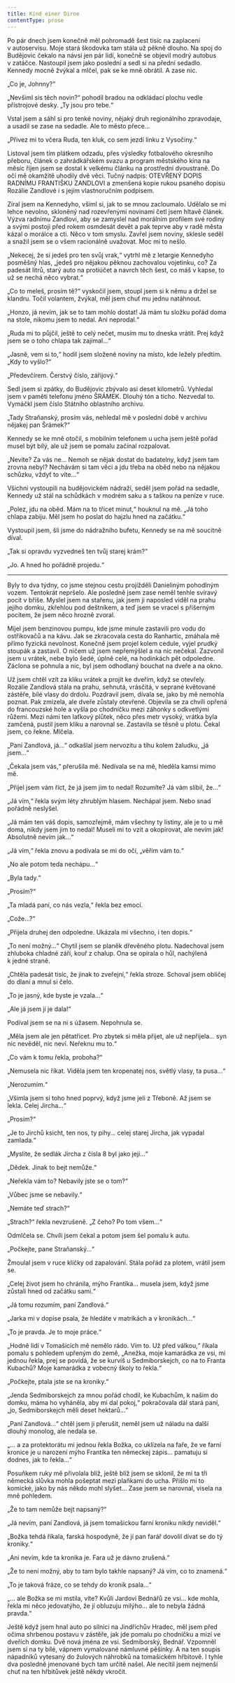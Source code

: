 ```yaml
---
title: Kind einer Dirne
contentType: prose
---
```


Po pár dnech jsem konečně měl pohromadě šest tisíc na zaplacení v autoservisu. Moje stará škodovka tam stála už pěkně dlouho. Na spoj do Budějovic čekalo na návsi jen pár lidí, konečně se objevil modrý auto­bus v zatáčce. Nastoupil jsem jako poslední a sedl si na přední sedadlo. Kennedy mocně žvýkal a mlčel, pak se ke mně obrátil. A zase nic.

„Co je, Johnny?“

„Nevšiml sis těch novin?“ pohodil bradou na odkládací plochu vedle přístrojové desky. „Ty jsou pro tebe.“

Vstal jsem a sáhl si pro tenké noviny, nějaký druh regionálního zpravodaje, a usadil se zase na sedadle. Ale to město přece…

„Přivez mi to včera Ruda, ten kluk, co sem jezdí linku z Vyso­činy.“

Listoval jsem tím plátkem odzadu, přes výsledky fotbalového okresního přeboru, článek o zahrádkářském svazu a program městského kina na měsíc říjen jsem se dostal k velkému článku na prostřední dvoustraně. Do očí mě okamžitě uhodily dvě věci. Tučný nadpis: OTEVŘENÝ DOPIS RADNÍMU FRANTIŠKU ZANDLOVI a zmen­šená kopie rukou psaného dopisu Rozálie Zandlové i s jejím vlastnoručním podpisem.

Zíral jsem na Kennedyho, všiml si, jak to se mnou zacloumalo. Udělalo se mi lehce nevolno, skloněný nad rozevřenými novinami četl jsem hltavě článek. Výzva radnímu Zandlovi, aby se zamyslel nad morálním profilem své rodiny a svými postoji před rokem osmdesát devět a pak teprve aby v radě města kázal o morálce a cti. Něco v tom smyslu. Zavřel jsem noviny, sklesle seděl a snažil jsem se o všem racionálně uvažovat. Moc mi to nešlo.

„Nekecej, že si jedeš pro ten svůj vrak,“ vytrhl mě z letargie Kennedyho posměšný hlas, „jedeš pro nějakou pěknou zachovalou vojetinku, co? Za padesát litrů, starý auto na protiúčet a navrch těch šest, co máš v kapse, to už se nechá něco vybrat.“

„Co to meleš, prosím tě?“ vyskočil jsem, stoupl jsem si k němu a držel se klandru. Točil volantem, žvýkal, měl jsem chuť mu jednu natáhnout.

„Honzo, já nevím, jak se to tam mohlo dostat! Já mám tu složku pořád doma na stole, nikomu jsem to nedal. Ani neprodal.“

„Ruda mi to půjčil, ještě to celý nečet, musím mu to dneska vrátit. Prej když jsem se o toho chlapa tak zajímal…“

„Jasně, vem si to,“ hodil jsem složené noviny na místo, kde ležely předtím. „Kdy to vyšlo?“

„Předevčírem. Čerstvý číslo, zářijový.“

Sedl jsem si zpátky, do Budějovic zbývalo asi deset kilometrů. Vyhledal jsem v paměti telefonu jméno ŠRÁMEK. Dlouhý tón a ticho. Nezvedal to. Vymáčkl jsem číslo Státního oblastního archivu.

„Tady Straňanský, prosím vás, nehledal mě v poslední době v archivu nějakej pan Šrámek?“

Kennedy se ke mně otočil, s mobilním telefonem u ucha jsem ještě pořád musel být bílý, ale už jsem se pomalu začínal rozpa­lovat.

„Nevíte? Za vás ne… Nemoh se nějak dostat do badatelny, když jsem tam zrovna nebyl? Nechávám si tam věci a jdu třeba na oběd nebo na nějakou schůzku, vždyť to víte…“

Všichni vystoupili na budějovickém nádraží, seděl jsem pořád na sedadle, Kennedy už stál na schůdkách v modrém saku a s taškou na peníze v ruce.

„Polez, jdu na oběd. Mám na to třicet minut,“ houknul na mě. „Já toho chlapa zabiju. Měl jsem ho poslat do hajzlu hned na začátku.“

Vystoupil jsem, šli jsme do nádražního bufetu, Kennedy se na mě soucitně díval.

„Tak si opravdu vyzvedneš ten tvůj starej krám?“

„Jo. A hned ho pořádně projedu.“

* * *

Byly to dva týdny, co jsme stejnou cestu projížděli Danieliným pohodlným vozem. Tentokrát nepršelo. Ale posledně jsem zase neměl tenhle svíravý pocit v břiše. Myslel jsem na stařenu, jak jsem ji naposled viděl na prahu jejího domku, zkřehlou pod deštníkem, a teď jsem se vracel s příšerným pocitem, že jsem něco hrozně zvoral.

Míjel jsem benzinovou pumpu, kde jsme minule zastavili pro vodu do ostřikovačů a na kávu. Jak se zkracovala cesta do Ranhartic, zmáhala mě přímo fyzická nevolnost. Konečně jsem projel kolem cedule, vyjel prudký stoupák a zastavil. O ničem už jsem nepřemýšlel a na nic nečekal. Zazvonil jsem u vrátek, nebe bylo šedé, úplně celé, na hodinkách pět odpoledne. Záclona se pohnula a nic, byl jsem odhodlaný bouchat na dveře a na okno.

Už jsem chtěl vzít za kliku vrátek a projít ke dveřím, když se otevřely. Rozálie Zandlová stála na prahu, sehnutá, vrásčitá, v se­p­rané květované zástěře, bílé vlasy do drdolu. Pozdravil jsem, dívala se, jako by mě nemohla poznat. Pak zmizela, ale dveře zůstaly otevřené. Objevila se za chvíli opřená do francouzské hole a vyšla po chodníčku mezi záhonky s odkvetlými růžemi. Mezi námi ten laťkový plůtek, něco přes metr vysoký, vrátka byla zamčená, pustil jsem kliku a narovnal se. Zastavila se těsně u plotu. Čekal jsem, co řekne. Mlčela.

„Paní Zandlová, já…“ odkašlal jsem nervozitu a tíhu kolem ža­ludku, „já jsem…“

„Čekala jsem vás,“ přerušila mě. Nedívala se na mě, hleděla kamsi mimo mě.

„Přijel jsem vám říct, že já jsem jim to nedal! Rozumíte? Já vám slíbil, že…“

„Já vím,“ řekla svým léty zhrublým hlasem. Nechápal jsem. Nebo snad pořádně neslyšel.

„Já mám ten váš dopis, samozřejmě, mám všechny ty listiny, ale je to u mě doma, nikdy jsem jim to nedal! Museli mi to vzít a okopírovat, ale nevím jak! Absolutně nevím jak…“

„Já vím,“ řekla znovu a podívala se mi do očí, „věřím vám to.“

„No ale potom teda nechápu…“

„Byla tady.“

„Prosím?“

„Ta mladá paní, co nás vezla,“ řekla bez emocí.

„Cože…?“

„Přijela druhej den odpoledne. Ukázala mi všechno, i ten dopis.“

„To není možný…“ Chytil jsem se planěk dřevěného plotu. Nade­choval jsem zhluboka chladné září, kouř z chalup. Ona se opírala o hůl, nachýlená k jedné straně.

„Chtěla padesát tisíc, že jinak to zveřejní,“ řekla stroze. Schoval jsem obličej do dlaní a mnul si čelo.

„To je jasný, kde byste je vzala…“

„Ale já jsem jí je dala!“

Podíval jsem se na ni s úžasem. Nepohnula se.

„Měla jsem ale jen pětatřicet. Pro zbytek si měla přijet, ale už nepřijela… syn nic nevěděl, nic neví. Neřeknu mu to.“

„Co vám k tomu řekla, proboha?“

„Nemusela nic říkat. Viděla jsem ten kropenatej nos, světlý vlasy, ta pusa…“

„Nerozumím.“

„Všimla jsem si toho hned poprvý, když jsme jeli z Třeboně. Až jsem se lekla. Celej Jircha…“

„Prosím?“

„Je to Jirchů ksicht, ten nos, ty pihy… celej starej Jircha, jak vypadal zamlada.“

„Myslíte, že sedlák Jircha z čísla 8 byl jako její…“

„Dědek. Jinak to bejt nemůže.“

„Neřekla vám to? Nebavily jste se o tom?“

„Vůbec jsme se nebavily.“

„Nemáte teď strach?“

„Strach?“ řekla nevzrušeně. „Z čeho? Po tom všem…“

Odmlčela se. Chvíli jsem čekal a potom jsem šel pomalu k autu.

„Počkejte, pane Straňanský…“

Žmoulal jsem v ruce klíčky od zapalování. Stála pořád za plotem, vrátil jsem se.

„Celej život jsem ho chránila, mýho Frantíka… musela jsem, když jsme zůstali hned od začátku sami.“

„Já tomu rozumím, paní Zandlová.“

„Jarka mi v dopise psala, že hledáte v matrikách a v kronikách…“

„To je pravda. Je to moje práce.“

„Hodně lidí v Tomašicích mě nemělo rádo. Vím to. Už před válkou,“ říkala pomalu s pohledem upřeným do země, „Anežka, moje kamarádka ze vsi, mi jednou řekla, prej se povídá, že se kurvíš u Sedmiborskejch, co na to Franta Kubachů? Moje kamarádka z vobec­ný školy to řekla.“

„Počkejte, ptala jste se na kroniky.“

„Jenda Sedmiborskejch za mnou pořád chodil, ke Kubachům, k našim do domku, máma ho vyháněla, aby mi dal pokoj,“ pokračovala dál stará paní, „jo, Sedmiborskejch měli deset hektarů…“

„Paní Zandlová…“ chtěl jsem ji přerušit, neměl jsem už náladu na další dlouhý monolog, ale nedala se.

„… a za protektorátu mi jednou řekla Božka, co uklízela na faře, že ve farní kronice je u narození mýho Frantíka ten německej zápis… pamatuju si dodnes, jak to řekla…“

Posuňkem ruky mě přivolala blíž, ještě blíž jsem se sklonil, že mi ta tři německá slůvka mohla pošeptat mezi plaňkami do ucha. Přišlo mi to komické, jako by nás někdo mohl slyšet… Zase jsem se narovnal, visela na mně pohledem.

„Že to tam nemůže bejt napsaný?“

„Já nevím, paní Zandlová, já jsem tomašickou farní kroniku nikdy neviděl.“

„Božka tehdá říkala, farská hospodyně, že jí pan farář dovolil dívat se do tý kroniky.“

„Ani nevím, kde ta kronika je. Fara už je dávno zrušená.“

„Že to není možný, aby to tam bylo takhle napsaný? Já vím, co to znamená.“

„To je taková fráze, co se tehdy do kronik psala…“

„… ale Božka se mi mstila, víte? Kvůli Jardovi Bednářů ze vsi… kde mohla, řekla mi něco jedovatýho, že jí obluzuju milýho… ale to nebyla žádná pravda.“

Ještě když jsem hnal auto po silnici na Jindřichův Hradec, měl jsem před očima shrbenou postavu v zástěře, jak jde pomalu po chodníčku a mizí ve dveřích domku. Dvě nová jména ze vsi. Sedmiborský, Bednář. Vzpomněl jsem si na ty bílé, vápnem vymalované námluvné pěšinky. A na ten soupis nápadníků vytesaný do žulových náhrobků na tomašickém hřbitově. I tyhle dva posledně jmenované bych tam určitě našel. Ale necítil jsem nejmenší chuť na ten hřbitůvek ještě někdy vkročit.

